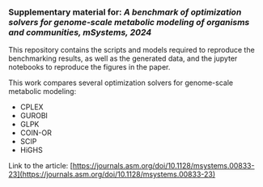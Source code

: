 ### Supplementary material for: *A benchmark of optimization solvers for genome-scale metabolic modeling of organisms and communities, mSystems, 2024*

This repository contains the scripts and models required to reproduce the benchmarking results, as well as the generated data, and the jupyter notebooks to reproduce the figures in the paper.

This work compares several optimization solvers for genome-scale metabolic modeling:

- CPLEX
- GUROBI
- GLPK
- COIN-OR
- SCIP
- HiGHS

Link to the article: [https://journals.asm.org/doi/10.1128/msystems.00833-23](https://journals.asm.org/doi/10.1128/msystems.00833-23)
